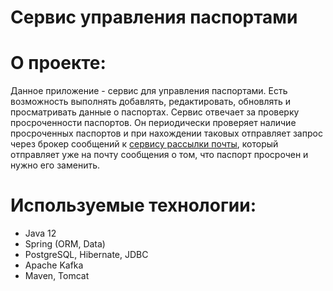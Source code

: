 Сервис управления паспортами
=========================================

**О проекте:**
==
Данное приложение - сервис для управления паспортами.
Есть возможность выполнять добавлять, редактировать, обновлять и просматривать данные о паспортах. 
Сервис отвечает за проверку просроченности паспортов.
Он периодически проверяет наличие просроченных паспортов и при нахождении таковых 
отправляет запрос через брокер сообщений к [сервису рассылки почты](https://github.com/ilyapavlovru/job4j_passport_email_service), 
который отправляет уже на почту сообщения о том, что паспорт просрочен и нужно его заменить.

**Используемые технологии:**
==
- Java 12
- Spring (ORM, Data)
- PostgreSQL, Hibernate, JDBC
- Apache Kafka
- Maven, Tomcat
